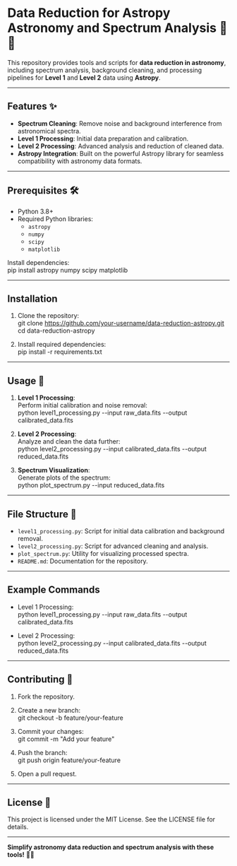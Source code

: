 # Data Reduction for Astropy Astronomy and Spectrum Analysis 🌌✨  

This repository provides tools and scripts for **data reduction in astronomy**, including spectrum analysis, background cleaning, and processing pipelines for **Level 1** and **Level 2** data using **Astropy**.

---

## Features ✨  

- **Spectrum Cleaning**: Remove noise and background interference from astronomical spectra.  
- **Level 1 Processing**: Initial data preparation and calibration.  
- **Level 2 Processing**: Advanced analysis and reduction of cleaned data.  
- **Astropy Integration**: Built on the powerful Astropy library for seamless compatibility with astronomy data formats.  

---

## Prerequisites 🛠️  

- Python 3.8+  
- Required Python libraries:
  - `astropy`
  - `numpy`
  - `scipy`
  - `matplotlib`  

Install dependencies:  
pip install astropy numpy scipy matplotlib  

---

## Installation  

1. Clone the repository:  
git clone https://github.com/your-username/data-reduction-astropy.git  
cd data-reduction-astropy  

2. Install required dependencies:  
pip install -r requirements.txt  

---

## Usage 🔧  

1. **Level 1 Processing**:  
   Perform initial calibration and noise removal:  
   python level1_processing.py --input raw_data.fits --output calibrated_data.fits  

2. **Level 2 Processing**:  
   Analyze and clean the data further:  
   python level2_processing.py --input calibrated_data.fits --output reduced_data.fits  

3. **Spectrum Visualization**:  
   Generate plots of the spectrum:  
   python plot_spectrum.py --input reduced_data.fits  

---

## File Structure 📂  

- `level1_processing.py`: Script for initial data calibration and background removal.  
- `level2_processing.py`: Script for advanced cleaning and analysis.  
- `plot_spectrum.py`: Utility for visualizing processed spectra.  
- `README.md`: Documentation for the repository.  

---

## Example Commands  

- Level 1 Processing:  
  python level1_processing.py --input raw_data.fits --output calibrated_data.fits  

- Level 2 Processing:  
  python level2_processing.py --input calibrated_data.fits --output reduced_data.fits  

---

## Contributing 🤝  

1. Fork the repository.  
2. Create a new branch:  
git checkout -b feature/your-feature  

3. Commit your changes:  
git commit -m "Add your feature"  

4. Push the branch:  
git push origin feature/your-feature  

5. Open a pull request.  

---

## License 📝  

This project is licensed under the MIT License. See the LICENSE file for details.  

---

**Simplify astronomy data reduction and spectrum analysis with these tools!** 🌌✨  
